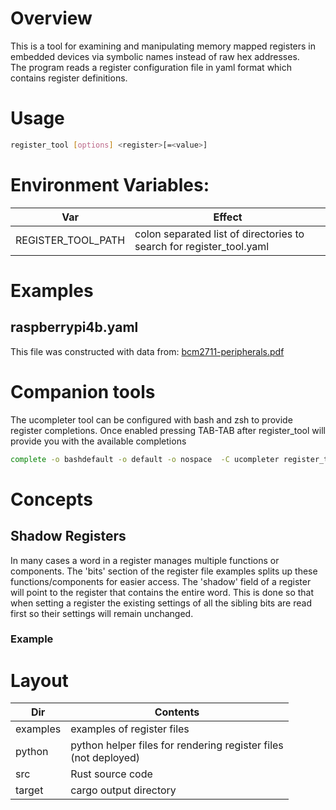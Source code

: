 # Overview

This is a tool for examining and manipulating memory mapped registers in embedded devices via symbolic
names instead of raw hex addresses.  
The program reads a register configuration file in yaml format which contains register definitions.  

# Usage

```bash
register_tool [options] <register>[=<value>]
```



# Environment Variables:

| Var | Effect                                                               |
|-----|----------------------------------------------------------------------|
| REGISTER_TOOL_PATH    | colon separated list of directories to search for register_tool.yaml |


# Examples

## raspberrypi4b.yaml
This file was constructed with data from: [bcm2711-peripherals.pdf](https://datasheets.raspberrypi.com/bcm2711/bcm2711-peripherals.pdf)

# Companion tools

The ucompleter tool can be configured with bash and zsh to provide register completions. 
Once enabled pressing TAB-TAB after register_tool will provide you with the available completions

```bash
complete -o bashdefault -o default -o nospace  -C ucompleter register_tool 
```

# Concepts

## Shadow Registers

In many cases a word in a register manages multiple functions or components.  The 'bits' section of the register file
examples splits up these functions/components for easier access.  The 'shadow' field of a register will point to the 
register that contains the entire word.  This is done so that when setting a register the existing settings of all the 
sibling bits are read first so their settings will remain unchanged.

### Example



# Layout

| Dir      | Contents                                                           |
|----------|--------------------------------------------------------------------|
| examples | examples of register files                                         |   
| python   | python helper files for rendering register files<br>(not deployed) |
| src      | Rust source code                                                   |
| target   | cargo output directory                                             |
